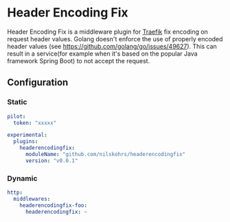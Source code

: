 # Header Encoding Fix

Header Encoding Fix is a middleware plugin for [Traefik](https://github.com/traefik/traefik) fix encoding on request header values. Golang doesn't enforce the use of properly encoded header values (see https://github.com/golang/go/issues/49627). This can result in a service(for example when it's based on the popular Java framework Spring Boot) to not accept the request.

## Configuration

### Static

```yaml
pilot:
  token: "xxxxx"

experimental:
  plugins:
    headerencodingfix:
      moduleName: "github.com/nilskohrs/headerencodingfix"
      version: "v0.0.1"
```

### Dynamic

```yaml
http:
  middlewares:
    headerencodingfix-foo:
      headerencodingfix: ~
```
